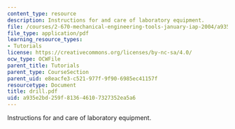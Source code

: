 ```yaml
---
content_type: resource
description: Instructions for and care of laboratory equipment.
file: /courses/2-670-mechanical-engineering-tools-january-iap-2004/a935e2bd259f813646107327352ea5a6_drill.pdf
file_type: application/pdf
learning_resource_types:
- Tutorials
license: https://creativecommons.org/licenses/by-nc-sa/4.0/
ocw_type: OCWFile
parent_title: Tutorials
parent_type: CourseSection
parent_uid: e8eacfe3-c521-977f-9f90-6985ec41157f
resourcetype: Document
title: drill.pdf
uid: a935e2bd-259f-8136-4610-7327352ea5a6
---
```

Instructions for and care of laboratory equipment.